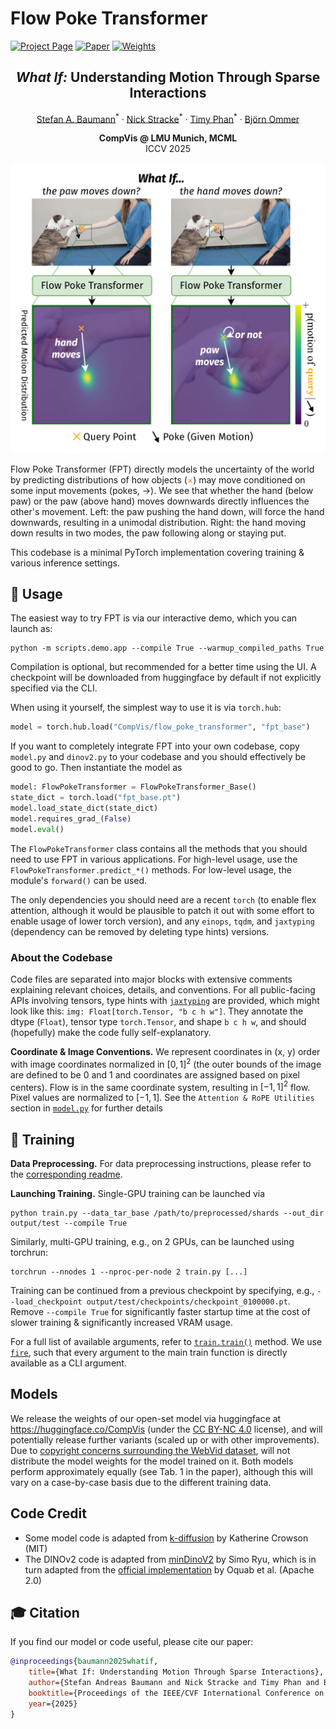 # Flow Poke Transformer
[![Project Page](https://img.shields.io/badge/Project-Page-blue)](https://compvis.github.io/flow-poke-transformer/)
[![Paper](https://img.shields.io/badge/arXiv-PDF-b31b1b)](https://arxiv.org/pdf/2510.todo)
[![Weights](https://img.shields.io/badge/HuggingFace-Weights-orange)](https://huggingface.co/CompVis/flow-poke-transformer)
<h2 align="center"><i>What If:</i> Understanding Motion Through Sparse Interactions</h2>
<div align="center"> 
  <a href="https://stefan-baumann.eu/" target="_blank">Stefan A. Baumann</a><sup>*</sup> · 
  <a href="https://nickstracke.dev/" target="_blank">Nick Stracke</a><sup>*</sup> · 
  <a href="" target="_blank">Timy Phan</a><sup>*</sup> · 
  <a href="https://ommer-lab.com/people/ommer/" target="_blank">Björn Ommer</a>
</div>
<p align="center"> 
  <b>CompVis @ LMU Munich, MCML</b><br/>ICCV 2025
</p>

![FPT predicts distributions of potential motion for sparse points](docs/static/images/teaser_fig.png)

Flow Poke Transformer (FPT) directly models the uncertainty of the world by predicting distributions of how objects (<span style="color:#ff7f0e">×</span>) may move conditioned on some input movements (pokes, →). We see that whether the hand (below paw) or the paw (above hand) moves downwards directly influences the other's movement. Left: the paw pushing the hand down, will force the hand downwards, resulting in a unimodal distribution. Right: the hand moving down results in two modes, the paw following along or staying put.

This codebase is a minimal PyTorch implementation covering training & various inference settings.

## 🚀 Usage
The easiest way to try FPT is via our interactive demo, which you can launch as:
```shell
python -m scripts.demo.app --compile True --warmup_compiled_paths True
```
Compilation is optional, but recommended for a better time using the UI. A checkpoint will be downloaded from huggingface by default if not explicitly specified via the CLI.

When using it yourself, the simplest way to use it is via `torch.hub`:
```python
model = torch.hub.load("CompVis/flow_poke_transformer", "fpt_base")
```

If you want to completely integrate FPT into your own codebase, copy `model.py` and `dinov2.py` to your codebase and you should effectively be good to go. Then instantiate the model as
```python
model: FlowPokeTransformer = FlowPokeTransformer_Base()
state_dict = torch.load("fpt_base.pt")
model.load_state_dict(state_dict)
model.requires_grad_(False)
model.eval()
```

The `FlowPokeTransformer` class contains all the methods that you should need to use FPT in various applications. For high-level usage, use the `FlowPokeTransformer.predict_*()` methods. For low-level usage, the module's `forward()` can be used.

The only dependencies you should need are a recent `torch` (to enable flex attention, although it would be plausible to patch it out with some effort to enable usage of lower torch version), and any `einops`, `tqdm`, and `jaxtyping` (dependency can be removed by deleting type hints) versions.

### About the Codebase
Code files are separated into major blocks with extensive comments explaining relevant choices, details, and conventions.
For all public-facing APIs involving tensors, type hints with [`jaxtyping`](https://github.com/patrick-kidger/jaxtyping) are provided, which might look like this: `img: Float[torch.Tensor, "b c h w"]`. They annotate the dtype (`Float`), tensor type `torch.Tensor`, and shape `b c h w`, and should (hopefully) make the code fully self-explanatory.

**Coordinate & Image Conventions.**
We represent coordinates in (x, y) order with image coordinates normalized in $[0, 1]^2$ (the outer bounds of the image are defined to be 0 and 1 and coordinates are assigned based on pixel centers).
Flow is in the same coordinate system, resulting in $[-1, 1]^2$ flow.
Pixel values are normalized to $[-1, 1]$.
See the `Attention & RoPE Utilities` section in [`model.py`](flow_poke/model.py) for further details


## 🔧 Training

**Data Preprocessing.**
For data preprocessing instructions, please refer to the [corresponding readme](scripts/data/README.md).

**Launching Training.**
Single-GPU training can be launched via
```shell
python train.py --data_tar_base /path/to/preprocessed/shards --out_dir output/test --compile True
```
Similarly, multi-GPU training, e.g., on 2 GPUs, can be launched using torchrun:
```shell
torchrun --nnodes 1 --nproc-per-node 2 train.py [...]
```
Training can be continued from a previous checkpoint by specifying, e.g., `--load_checkpoint output/test/checkpoints/checkpoint_0100000.pt`.
Remove `--compile True` for significantly faster startup time at the cost of slower training & significantly increased VRAM usage.

For a full list of available arguments, refer to [`train.train()`](train.py) method. We use [`fire`](https://github.com/google/python-fire), such that every argument to the main train function is directly available as a CLI argument.

## Models
We release the weights of our open-set model via huggingface at https://huggingface.co/CompVis (under the [CC BY-NC 4.0](https://creativecommons.org/licenses/by-nc/4.0/deed.en) license), and will potentially release further variants (scaled up or with other improvements).
Due to [copyright concerns surrounding the WebVid dataset](https://github.com/m-bain/webvid?tab=readme-ov-file#dataset-no-longer-available-but-you-can-still-use-it-for-internal-non-commerical-purposes), will not distribute the model weights for the model trained on it. Both models perform approximately equally (see Tab. 1 in the paper), although this will vary on a case-by-case basis due to the different training data.

## Code Credit
- Some model code is adapted from [k-diffusion](https://github.com/crowsonkb/k-diffusion) by Katherine Crowson (MIT)
- The DINOv2 code is adapted from [minDinoV2](https://github.com/cloneofsimo/minDinoV2) by Simo Ryu, which is in turn adapted from the [official implementation](https://github.com/facebookresearch/dinov2/) by Oquab et al. (Apache 2.0)

## 🎓 Citation
If you find our model or code useful, please cite our paper:
```bibtex
@inproceedings{baumann2025whatif,
    title={What If: Understanding Motion Through Sparse Interactions}, 
    author={Stefan Andreas Baumann and Nick Stracke and Timy Phan and Bj{\"o}rn Ommer},
    booktitle={Proceedings of the IEEE/CVF International Conference on Computer Vision (ICCV)},
    year={2025}
}
```
